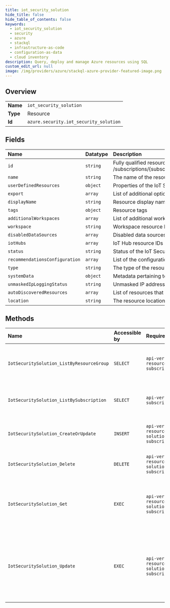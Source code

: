 ```yaml
---
title: iot_security_solution
hide_title: false
hide_table_of_contents: false
keywords:
  - iot_security_solution
  - security
  - azure    
  - stackql
  - infrastructure-as-code
  - configuration-as-data
  - cloud inventory
description: Query, deploy and manage Azure resources using SQL
custom_edit_url: null
image: /img/providers/azure/stackql-azure-provider-featured-image.png
---
```

  
    

## Overview
<table><tbody>
<tr><td><b>Name</b></td><td><code>iot_security_solution</code></td></tr>
<tr><td><b>Type</b></td><td>Resource</td></tr>
<tr><td><b>Id</b></td><td><code>azure.security.iot_security_solution</code></td></tr>
</tbody></table>

## Fields
| Name | Datatype | Description |
|:-----|:---------|:------------|
| `id` | `string` | Fully qualified resource ID for the resource. Ex - /subscriptions/{subscriptionId}/resourceGroups/{resourceGroupName}/providers/{resourceProviderNamespace}/{resourceType}/{resourceName} |
| `name` | `string` | The name of the resource |
| `userDefinedResources` | `object` | Properties of the IoT Security solution's user defined resources. |
| `export` | `array` | List of additional options for exporting to workspace data. |
| `displayName` | `string` | Resource display name. |
| `tags` | `object` | Resource tags |
| `additionalWorkspaces` | `array` | List of additional workspaces |
| `workspace` | `string` | Workspace resource ID |
| `disabledDataSources` | `array` | Disabled data sources. Disabling these data sources compromises the system. |
| `iotHubs` | `array` | IoT Hub resource IDs |
| `status` | `string` | Status of the IoT Security solution. |
| `recommendationsConfiguration` | `array` | List of the configuration status for each recommendation type. |
| `type` | `string` | The type of the resource. E.g. "Microsoft.Compute/virtualMachines" or "Microsoft.Storage/storageAccounts" |
| `systemData` | `object` | Metadata pertaining to creation and last modification of the resource. |
| `unmaskedIpLoggingStatus` | `string` | Unmasked IP address logging status |
| `autoDiscoveredResources` | `array` | List of resources that were automatically discovered as relevant to the security solution. |
| `location` | `string` | The resource location. |
## Methods
| Name | Accessible by | Required Params | Description |
|:-----|:--------------|:----------------|:------------|
| `IotSecuritySolution_ListByResourceGroup` | `SELECT` | `api-version, resourceGroupName, subscriptionId` | Use this method to get the list IoT Security solutions organized by resource group. |
| `IotSecuritySolution_ListBySubscription` | `SELECT` | `api-version, subscriptionId` | Use this method to get the list of IoT Security solutions by subscription. |
| `IotSecuritySolution_CreateOrUpdate` | `INSERT` | `api-version, resourceGroupName, solutionName, subscriptionId` | Use this method to create or update yours IoT Security solution |
| `IotSecuritySolution_Delete` | `DELETE` | `api-version, resourceGroupName, solutionName, subscriptionId` | Use this method to delete yours IoT Security solution |
| `IotSecuritySolution_Get` | `EXEC` | `api-version, resourceGroupName, solutionName, subscriptionId` | User this method to get details of a specific IoT Security solution based on solution name |
| `IotSecuritySolution_Update` | `EXEC` | `api-version, resourceGroupName, solutionName, subscriptionId` | Use this method to update existing IoT Security solution tags or user defined resources. To update other fields use the CreateOrUpdate method. |
